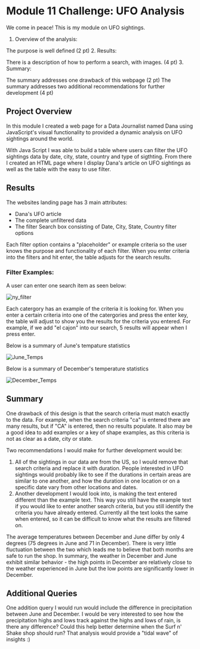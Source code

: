 # Module 11 Challenge: UFO Analysis
We come in peace! This is my module on UFO sightings.

1. Overview of the analysis:

The purpose is well defined (2 pt)
2. Results:

There is a description of how to perform a search, with images. (4 pt)
3. Summary:

The summary addresses one drawback of this webpage (2 pt)
The summary addresses two additional recommendations for further development (4 pt)



## Project Overview
In this module I created a web page for a Data Journalist named Dana using JavaScript's visual functionality to provided a dynamic analysis on UFO sightings around the world. 

With Java Script I was able to build a table where users can filter the UFO sightings data by date, city, state, country and type of sigthting. From there I created an HTML page where I display Dana's article on UFO sightings as well as the table with the easy to use filter.  


## Results
The websites landing page has 3 main attributes:

 - Dana's UFO article 
 - The complete unfiltered data
 - The filter Search box consisting of Date, City, State, Country filter options 

Each filter option contains a "placeholder" or example criteria so the user knows the purpose and functionality of each filter. When you enter criteria into the filters and hit enter, the table adjusts for the search results. 

### Filter Examples:
A user can enter one search item as seen below:

![ny_filter](https://user-images.githubusercontent.com/75700317/120046190-a8784a80-bfdf-11eb-9c34-7d22811946f1.png)



Each catergory has an example of the criteria it is looking for. When you enter a certain criteria into one of the catergories and press the enter key, the table will adjust to show you the results for the criteria you entered. For example, if we add "el cajon" into our search, 5 results will appear when I press enter. 





Below is a summary of June's tempature statistics

![June_Temps](https://user-images.githubusercontent.com/75700317/118911505-4723ed80-b8f4-11eb-9ecd-077062801702.png)

Below is a summary of December's temperature statistics

![December_Temps](https://user-images.githubusercontent.com/75700317/118911439-2fe50000-b8f4-11eb-87cc-75478ceeac53.png)




## Summary
One drawback of this design is that the search criteria must match exactly to the data. For example, when the search criteria "ca" is entered there are many results, but if "CA" is entered, then no results populate. It also may be a good idea to add examples or a key of shape examples, as this criteria is not as clear as a date, city or state. 

Two recommendations I would make for further development would be:
1) All of the sightings in our data are from the US, so I would remove that search criteria and replace it with duration. People interested in UFO sightings would probably like to see if the durations in certain areas are similar to one another, and how the duration in one location or on a specific date vary from other locations and dates. 
2) Another development I would look into, is making the text entered different than the example text. This way you still have the example text if you would like to enter another search criteria, but you still identify the criteria you have already entered. Currently all the text looks the same when entered, so it can be difficult to know what the results are filtered on.



The average temperatures between December and June differ by only 4 degrees (75 degrees in June and 71 in December). There is very little fluctuation between the two which leads me to believe that both months are safe to run the shop. In summary, the weather in December and June exhibit similar behavior - the high points in December are relatively close to the weather experienced in June but the low points are significantly lower in December. 

## Additional Queries 
One addition query I would run would include the difference in precipitation between June and December. I would be very interested to see how the precipitation highs and lows track against the highs and lows of rain, is there any difference? Could this help better determine when the Surf n' Shake shop should run? That analysis would provide a "tidal wave" of insights :)

